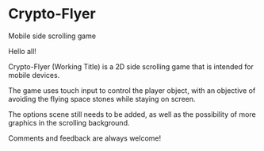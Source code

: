# Crypto-Flyer
Mobile side scrolling game

Hello all! 

Crypto-Flyer (Working Title) is a 2D side scrolling game that is intended for mobile devices. 

The game uses touch input to control the player object, with an objective of avoiding the flying space stones while staying on screen.

The options scene still needs to be added, as well as the possibility of more graphics in the scrolling background.

Comments and feedback are always welcome!
